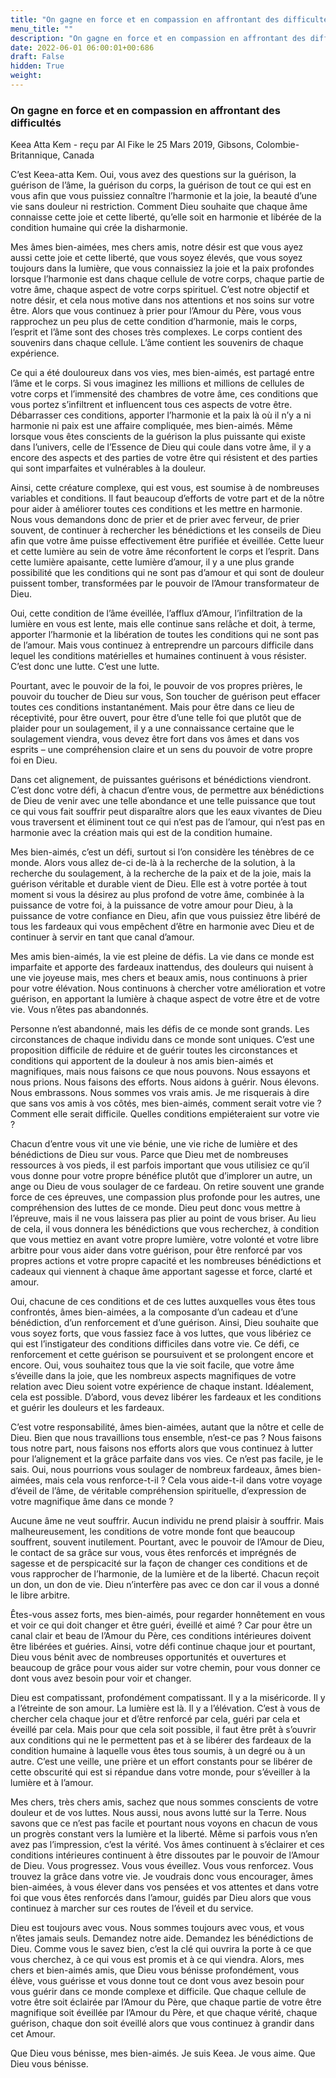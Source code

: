 ```yaml
---
title: "On gagne en force et en compassion en affrontant des difficultés"
menu_title: ""
description: "On gagne en force et en compassion en affrontant des difficultés"
date: 2022-06-01 06:00:01+00:686
draft: False
hidden: True
weight:
---
```

### On gagne en force et en compassion en affrontant des difficultés

Keea Atta Kem - reçu par Al Fike le 25 Mars 2019, Gibsons, Colombie-Britannique, Canada

C’est Keea-atta Kem. Oui, vous avez des questions sur la guérison, la guérison de l’âme, la guérison du corps, la guérison de tout ce qui est en vous afin que vous puissiez connaître l’harmonie et la joie, la beauté d’une vie sans douleur ni restriction. Comment Dieu souhaite que chaque âme connaisse cette joie et cette liberté, qu’elle soit en harmonie et libérée de la condition humaine qui crée la disharmonie.

Mes âmes bien-aimées, mes chers amis, notre désir est que vous ayez aussi cette joie et cette liberté, que vous soyez élevés, que vous soyez toujours dans la lumière, que vous connaissiez la joie et la paix profondes lorsque l’harmonie est dans chaque cellule de votre corps, chaque partie de votre âme, chaque aspect de votre corps spirituel. C’est notre objectif et notre désir, et cela nous motive dans nos attentions et nos soins sur votre être. Alors que vous continuez à prier pour l’Amour du Père, vous vous rapprochez un peu plus de cette condition d’harmonie, mais le corps, l’esprit et l’âme sont des choses très complexes. Le corps contient des souvenirs dans chaque cellule. L’âme contient les souvenirs de chaque expérience.

Ce qui a été douloureux dans vos vies, mes bien-aimés, est partagé entre l’âme et le corps. Si vous imaginez les millions et millions de cellules de votre corps et l’immensité des chambres de votre âme, ces conditions que vous portez s’infiltrent et influencent tous ces aspects de votre être. Débarrasser ces conditions, apporter l’harmonie et la paix là où il n’y a ni harmonie ni paix est une affaire compliquée, mes bien-aimés. Même lorsque vous êtes conscients de la guérison la plus puissante qui existe dans l’univers, celle de l’Essence de Dieu qui coule dans votre âme, il y a encore des aspects et des parties de votre être qui résistent et des parties qui sont imparfaites et vulnérables à la douleur.

Ainsi, cette créature complexe, qui est vous, est soumise à de nombreuses variables et conditions. Il faut beaucoup d’efforts de votre part et de la nôtre pour aider à améliorer toutes ces conditions et les mettre en harmonie. Nous vous demandons donc de prier et de prier avec ferveur, de prier souvent, de continuer à rechercher les bénédictions et les conseils de Dieu afin que votre âme puisse effectivement être purifiée et éveillée. Cette lueur et cette lumière au sein de votre âme réconfortent le corps et l’esprit. Dans cette lumière apaisante, cette lumière d’amour, il y a une plus grande possibilité que les conditions qui ne sont pas d’amour et qui sont de douleur puissent tomber, transformées par le pouvoir de l’Amour transformateur de Dieu.

Oui, cette condition de l’âme éveillée, l’afflux d’Amour, l’infiltration de la lumière en vous est lente, mais elle continue sans relâche et doit, à terme, apporter l’harmonie et la libération de toutes les conditions qui ne sont pas de l’amour. Mais vous continuez à entreprendre un parcours difficile dans lequel les conditions matérielles et humaines continuent à vous résister. C’est donc une lutte. C’est une lutte.

Pourtant, avec le pouvoir de la foi, le pouvoir de vos propres prières, le pouvoir du toucher de Dieu sur vous, Son toucher de guérison peut effacer toutes ces conditions instantanément. Mais pour être dans ce lieu de réceptivité, pour être ouvert, pour être d’une telle foi que plutôt que de plaider pour un soulagement, il y a une connaissance certaine que le soulagement viendra, vous devez être fort dans vos âmes et dans vos esprits – une compréhension claire et un sens du pouvoir de votre propre foi en Dieu.

Dans cet alignement, de puissantes guérisons et bénédictions viendront. C’est donc votre défi, à chacun d’entre vous, de permettre aux bénédictions de Dieu de venir avec une telle abondance et une telle puissance que tout ce qui vous fait souffrir peut disparaître alors que les eaux vivantes de Dieu vous traversent et éliminent tout ce qui n’est pas de l’amour, qui n’est pas en harmonie avec la création mais qui est de la condition humaine.

Mes bien-aimés, c’est un défi, surtout si l’on considère les ténèbres de ce monde. Alors vous allez de-ci de-là à la recherche de la solution, à la recherche du soulagement, à la recherche de la paix et de la joie, mais la guérison véritable et durable vient de Dieu. Elle est à votre portée à tout moment si vous la désirez au plus profond de votre âme, combinée à la puissance de votre foi, à la puissance de votre amour pour Dieu, à la puissance de votre confiance en Dieu, afin que vous puissiez être libéré de tous les fardeaux qui vous empêchent d’être en harmonie avec Dieu et de continuer à servir en tant que canal d’amour.

Mes amis bien-aimés, la vie est pleine de défis. La vie dans ce monde est imparfaite et apporte des fardeaux inattendus, des douleurs qui nuisent à une vie joyeuse mais, mes chers et beaux amis, nous continuons à prier pour votre élévation. Nous continuons à chercher votre amélioration et votre guérison, en apportant la lumière à chaque aspect de votre être et de votre vie. Vous n’êtes pas abandonnés.

Personne n’est abandonné, mais les défis de ce monde sont grands. Les circonstances de chaque individu dans ce monde sont uniques. C’est une proposition difficile de réduire et de guérir toutes les circonstances et conditions qui apportent de la douleur à nos amis bien-aimés et magnifiques, mais nous faisons ce que nous pouvons. Nous essayons et nous prions. Nous faisons des efforts. Nous aidons à guérir. Nous élevons. Nous embrassons. Nous sommes vos vrais amis. Je me risquerais à dire que sans vos amis à vos côtés, mes bien-aimés, comment serait votre vie ? Comment elle serait difficile. Quelles conditions empiéteraient sur votre vie ?

Chacun d’entre vous vit une vie bénie, une vie riche de lumière et des bénédictions de Dieu sur vous. Parce que Dieu met de nombreuses ressources à vos pieds, il est parfois important que vous utilisiez ce qu’il vous donne pour votre propre bénéfice plutôt que d’implorer un autre, un ange ou Dieu de vous soulager de ce fardeau. On retire souvent une grande force de ces épreuves, une compassion plus profonde pour les autres, une compréhension des luttes de ce monde. Dieu peut donc vous mettre à l’épreuve, mais il ne vous laissera pas plier au point de vous briser. Au lieu de cela, il vous donnera les bénédictions que vous recherchez, à condition que vous mettiez en avant votre propre lumière, votre volonté et votre libre arbitre pour vous aider dans votre guérison, pour être renforcé par vos propres actions et votre propre capacité et les nombreuses bénédictions et cadeaux qui viennent à chaque âme apportant sagesse et force, clarté et amour.

Oui, chacune de ces conditions et de ces luttes auxquelles vous êtes tous confrontés, âmes bien-aimées, a la composante d’un cadeau et d’une bénédiction, d’un renforcement et d’une guérison. Ainsi, Dieu souhaite que vous soyez forts, que vous fassiez face à vos luttes, que vous libériez ce qui est l’instigateur des conditions difficiles dans votre vie. Ce défi, ce renforcement et cette guérison se poursuivent et se prolongent encore et encore. Oui, vous souhaitez tous que la vie soit facile, que votre âme s’éveille dans la joie, que les nombreux aspects magnifiques de votre relation avec Dieu soient votre expérience de chaque instant. Idéalement, cela est possible. D’abord, vous devez libérer les fardeaux et les conditions et guérir les douleurs et les fardeaux.

C’est votre responsabilité, âmes bien-aimées, autant que la nôtre et celle de Dieu. Bien que nous travaillions tous ensemble, n’est-ce pas ? Nous faisons tous notre part, nous faisons nos efforts alors que vous continuez à lutter pour l’alignement et la grâce parfaite dans vos vies. Ce n’est pas facile, je le sais. Oui, nous pourrions vous soulager de nombreux fardeaux, âmes bien-aimées, mais cela vous renforce-t-il ? Cela vous aide-t-il dans votre voyage d’éveil de l’âme, de véritable compréhension spirituelle, d’expression de votre magnifique âme dans ce monde ?

Aucune âme ne veut souffrir. Aucun individu ne prend plaisir à souffrir. Mais malheureusement, les conditions de votre monde font que beaucoup souffrent, souvent inutilement. Pourtant, avec le pouvoir de l’Amour de Dieu, le contact de sa grâce sur vous, vous êtes renforcés et imprégnés de sagesse et de perspicacité sur la façon de changer ces conditions et de vous rapprocher de l’harmonie, de la lumière et de la liberté. Chacun reçoit un don, un don de vie. Dieu n’interfère pas avec ce don car il vous a donné le libre arbitre.

Êtes-vous assez forts, mes bien-aimés, pour regarder honnêtement en vous et voir ce qui doit changer et être guéri, éveillé et aimé ? Car pour être un canal clair et beau de l’Amour du Père, ces conditions intérieures doivent être libérées et guéries. Ainsi, votre défi continue chaque jour et pourtant, Dieu vous bénit avec de nombreuses opportunités et ouvertures et beaucoup de grâce pour vous aider sur votre chemin, pour vous donner ce dont vous avez besoin pour voir et changer.

Dieu est compatissant, profondément compatissant. Il y a la miséricorde. Il y a l’étreinte de son amour. La lumière est là. Il y a l’élévation. C’est à vous de chercher cela chaque jour et d’être renforcé par cela, guéri par cela et éveillé par cela. Mais pour que cela soit possible, il faut être prêt à s’ouvrir aux conditions qui ne le permettent pas et à se libérer des fardeaux de la condition humaine à laquelle vous êtes tous soumis, à un degré ou à un autre. C’est une veille, une prière et un effort constants pour se libérer de cette obscurité qui est si répandue dans votre monde, pour s’éveiller à la lumière et à l’amour.

Mes chers, très chers amis, sachez que nous sommes conscients de votre douleur et de vos luttes. Nous aussi, nous avons lutté sur la Terre. Nous savons que ce n’est pas facile et pourtant nous voyons en chacun de vous un progrès constant vers la lumière et la liberté. Même si parfois vous n’en avez pas l’impression, c’est la vérité. Vos âmes continuent à s’éclairer et ces conditions intérieures continuent à être dissoutes par le pouvoir de l’Amour de Dieu. Vous progressez. Vous vous éveillez. Vous vous renforcez. Vous trouvez la grâce dans votre vie. Je voudrais donc vous encourager, âmes bien-aimées, à vous élever dans vos pensées et vos attentes et dans votre foi que vous êtes renforcés dans l’amour, guidés par Dieu alors que vous continuez à marcher sur ces routes de l’éveil et du service.

Dieu est toujours avec vous. Nous sommes toujours avec vous, et vous n’êtes jamais seuls. Demandez notre aide. Demandez les bénédictions de Dieu. Comme vous le savez bien, c’est la clé qui ouvrira la porte à ce que vous cherchez, à ce qui vous est promis et à ce qui viendra. Alors, mes chers et bien-aimés amis, que Dieu vous bénisse profondément, vous élève, vous guérisse et vous donne tout ce dont vous avez besoin pour vous guérir dans ce monde complexe et difficile. Que chaque cellule de votre être soit éclairée par l’Amour du Père, que chaque partie de votre être magnifique soit éveillée par l’Amour du Père, et que chaque vérité, chaque guérison, chaque don soit éveillé alors que vous continuez à grandir dans cet Amour.

Que Dieu vous bénisse, mes bien-aimés. Je suis Keea. Je vous aime. Que Dieu vous bénisse.



